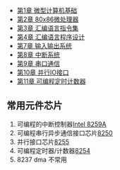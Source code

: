 
- [第1章 微型计算机基础](notes/1_微型计算机基础.md)
- [第2章 80x86微处理器](notes/2_80x86微处理器.md)
- [第3章 汇编语言指令集](notes/3_汇编语言指令集.md)
- [第4章 汇编语言程序设计](notes/4_汇编语言程序设计.md)
- [第7章 输入输出系统](notes/7_输入输出系统.md)
- [第8章 中断系统](notes/8_中断系统.md)
- [第9章 串口通信](notes/9_串口通信.md)
- [第10章 并行IO接口](notes/10_并行IO接口.md)
- [第11章 可编程定时计数器](notes/11_可编程定时计数器.md)

## 常用元件芯片

1. 可编程的中断控制器[Intel 8259A](notes/8_中断系统.md)
2. 可编程串行异步通信接口芯片[8250](notes/8250可编程串行异步通信接口芯片.md)
3. 并行接口芯片[8255](notes/10_并行IO接口.md)
4. 可编程定时器/计数器[8254](notes/11_可编程定时计数器.md)
5. 8237 dma 不常用
